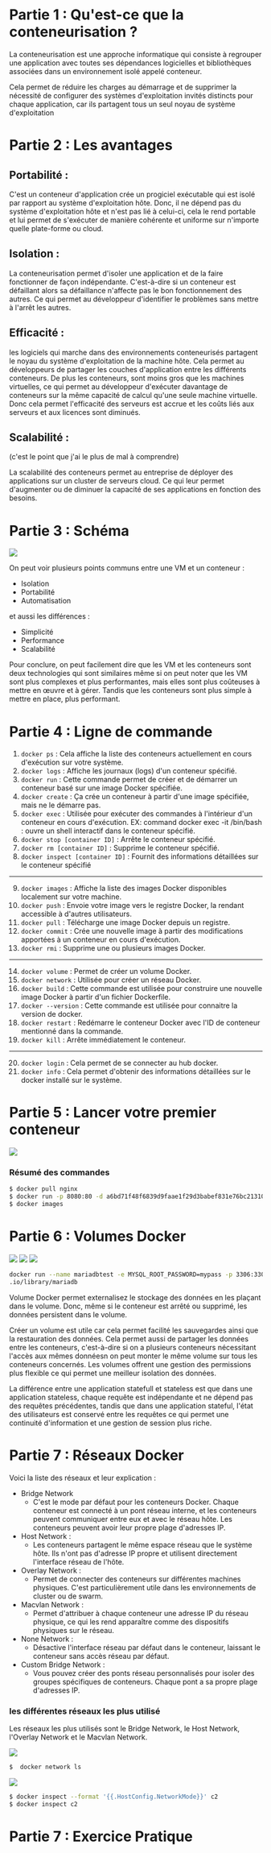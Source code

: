 # Partie 1 : Qu'est-ce que la conteneurisation ?

La conteneurisation est une approche informatique qui consiste à regrouper une application avec toutes ses dépendances logicielles et bibliothèques associées dans un environnement isolé appelé conteneur.

Cela permet de réduire les charges au démarrage et de supprimer la nécessité de configurer des systèmes d'exploitation invités distincts pour chaque application, car ils partagent tous un seul noyau de système d'exploitation

# Partie 2 : Les avantages

## Portabilité :

C'est un conteneur d'application crée un progiciel exécutable qui est isolé par rapport au système d'exploitation hôte. Donc, il ne dépend pas du système d'exploitation hôte et n'est pas lié à celui-ci, cela le rend portable et lui permet de s'exécuter de manière cohérente et uniforme sur n'importe quelle plate-forme ou cloud.

## Isolation :

La conteneurisation permet d'isoler une application et de la faire fonctionner de façon indépendante. C'est-à-dire si un conteneur est défaillant alors sa défaillance n'affecte pas le bon fonctionnement des autres.
Ce qui permet au développeur d'identifier le problèmes sans mettre à l'arrêt les autres.

## Efficacité :

les logiciels qui marche dans des environnements conteneurisés partagent le noyau du système d'exploitation de la machine hôte. Cela permet au développeurs de partager les couches d'application entre les différents conteneurs.
De plus les conteneurs, sont moins gros que les machines virtuelles, ce qui permet au développeur d'exécuter davantage de conteneurs sur la même capacité de calcul qu'une seule machine virtuelle.
Donc cela permet l'efficacité des serveurs est accrue et les coûts liés aux serveurs et aux licences sont diminués.

## Scalabilité :
(c'est le point que j'ai le plus de mal à comprendre)

La scalabilité des conteneurs permet au entreprise de déployer des applications sur un cluster de serveurs cloud. Ce qui leur permet d'augmenter ou de diminuer la capacité de ses applications en fonction des besoins.


# Partie 3 : Schéma

<img src="./schema_conteneur.jpg">

On peut voir plusieurs points communs entre une VM et un conteneur :

- Isolation
- Portabilité
- Automatisation

et aussi les différences :

- Simplicité
- Performance
- Scalabilité

Pour conclure, on peut facilement dire que les VM et les conteneurs sont deux technologies qui sont similaires même si on peut noter que les VM sont plus complexes et plus performantes, mais elles sont plus coûteuses à mettre en œuvre et à gérer.
Tandis que les conteneurs sont plus simple à mettre en place, plus performant.

# Partie 4 : Ligne de commande

1. `docker ps`  : Cela affiche la liste des conteneurs actuellement en cours d'exécution sur votre système.
2. `docker logs`  : Affiche les journaux (logs) d'un conteneur spécifié. 
3. `docker run` : Cette commande permet de créer et de démarrer un conteneur basé sur une image Docker spécifiée.
4. `docker create` : Ça crée un conteneur à partir d'une image spécifiée, mais ne le démarre pas.
5. `docker exec` : Utilisée pour exécuter des commandes à l'intérieur d'un conteneur en cours d'exécution.
EX: command docker exec -it <container name> /bin/bash : ouvre un shell interactif dans le conteneur spécifié.
6. `docker stop [container ID]` : Arrête le conteneur spécifié.
7. `docker rm [container ID]` : Supprime le conteneur spécifié. 
8. `docker inspect [container ID]` : Fournit des informations détaillées sur le conteneur spécifié
___
9. `docker images` : Affiche la liste des images Docker disponibles localement sur votre machine.
10. `docker push` : Envoie votre image vers le registre Docker, la rendant accessible à d'autres utilisateurs.
11. `docker pull` : Télécharge une image Docker depuis un registre.
12. `docker commit` : Crée une nouvelle image à partir des modifications apportées à un conteneur en cours d'exécution. 
13. `docker rmi` : Supprime une ou plusieurs images Docker.
___
14. `docker volume` : Permet de créer un volume Docker.
15. `docker network` : Utilisée pour créer un réseau Docker.
16. `docker build` : Cette commande est utilisée pour construire une nouvelle image Docker à partir d'un fichier Dockerfile.
17. `docker --version` : Cette commande est utilisée pour connaitre la version de docker.
18. `docker restart` : Redémarre le conteneur Docker avec l'ID de conteneur mentionné dans la commande.
19. `docker kill` : Arrête immédiatement le conteneur.

___
20. `docker login` : Cela permet de se connecter au hub docker.
21. `docker info` : Cela permet d'obtenir des informations détaillées sur le docker installé sur le système.


# Partie 5 : Lancer votre premier conteneur

<img src="./img_conteneur.png">

### Résumé des commandes

```bash
$ docker pull nginx
$ docker run -p 8080:80 -d a6bd71f48f6839d9faae1f29d3babef831e76bc213107682c5cc80f0cbb30866
$ docker images
```

# Partie 6 : Volumes Docker

<img src="./bdd.png">
<img src="./volume.png">
<img src="./command.png">

```bash
docker run --name mariadbtest -e MYSQL_ROOT_PASSWORD=mypass -p 3306:3306 -v mariadb_data:/var/lib/mysql -d docker
.io/library/mariadb
```

Volume Docker permet externalisez le stockage des données en les plaçant dans le volume. Donc, même si le conteneur est arrêté ou supprimé, les données persistent dans le volume.

Créer un volume est utile car cela permet facilité les sauvegardes ainsi que la restauration des données.
Cela permet aussi de partager les données entre les conteneurs, c'est-à-dire si on a plusieurs conteneurs nécessitant l'accès aux mêmes donnéesn on peut monter le même volume sur tous les conteneurs concernés.
Les volumes offrent une gestion des permissions plus flexible ce qui permet une meilleur isolation des données.

La différence entre une application statefull et stateless est que dans une application stateless, chaque requête est indépendante et ne dépend pas des requêtes précédentes, tandis que dans une application stateful, l'état des utilisateurs est conservé entre les requêtes ce qui permet une continuité d'information et une gestion de session plus riche.

# Partie 7 : Réseaux Docker

Voici la liste des réseaux et leur explication :
- Bridge Network
  - C'est le mode par défaut pour les conteneurs Docker. Chaque conteneur est connecté à un pont réseau interne, et les conteneurs peuvent communiquer entre eux et avec le réseau hôte. Les conteneurs peuvent avoir leur propre plage d'adresses IP.
- Host Network :
  - Les conteneurs partagent le même espace réseau que le système hôte. Ils n'ont pas d'adresse IP propre et utilisent directement l'interface réseau de l'hôte.
- Overlay Network :
  - Permet de connecter des conteneurs sur différentes machines physiques. C'est particulièrement utile dans les environnements de cluster ou de swarm.
- Macvlan Network :
  - Permet d'attribuer à chaque conteneur une adresse IP du réseau physique, ce qui les rend apparaître comme des dispositifs physiques sur le réseau.
- None Network :
  - Désactive l'interface réseau par défaut dans le conteneur, laissant le conteneur sans accès réseau par défaut.
- Custom Bridge Network :
  - Vous pouvez créer des ponts réseau personnalisés pour isoler des groupes spécifiques de conteneurs. Chaque pont a sa propre plage d'adresses IP.

### les différentes réseaux les plus utilisé

Les réseaux les plus utilisés sont le Bridge Network, le Host Network, l'Overlay Network et le Macvlan Network.

<img src="./network_list.png">

``` bash
$  docker network ls
```

<img src="./network.png">

``` bash
$ docker inspect --format '{{.HostConfig.NetworkMode}}' c2
$ docker inspect c2
```

# Partie 7 : Exercice Pratique


